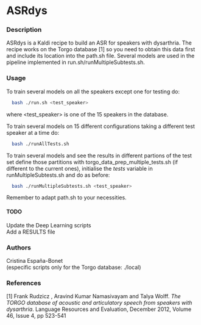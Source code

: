 # ASRdys

### Description
ASRdys is a Kaldi recipe to build an ASR for speakers with dysarthria. The recipe works on the Torgo database [1] so you need to obtain this data first and include its location into the path.sh file.
Several models are used in the pipeline implemented in run.sh/runMultipleSubtests.sh.

### Usage

To train several models on all the speakers except one for testing do:
```sh
  bash ./run.sh <test_speaker>
```
where \<test_speaker\> is one of the 15 speakers in the database.

To train several models on 15 different configurations taking a different test speaker at a time do:
```sh
  bash ./runAllTests.sh
```

To train several models and see the results in different partions of the test set define those partitions with torgo_data_prep_multiple_tests.sh (if different to the current ones), initialise the *tests* variable in runMultipleSubtests.sh and do as before:
```sh
  bash ./runMultipleSubtests.sh <test_speaker>
```

Remember to adapt path.sh to your necessities.

#### TODO
Update the Deep Learning scripts  
Add a RESULTS file

### Authors
Cristina España-Bonet  
(especific scripts only for the Torgo database: ./local)

### References
[1] Frank Rudzicz , Aravind Kumar Namasivayam and Talya Wolff.
*The TORGO database of acoustic and articulatory speech from speakers with dysarthria*. 
Language Resources and Evaluation, December 2012, Volume 46, Issue 4, pp 523-541 

